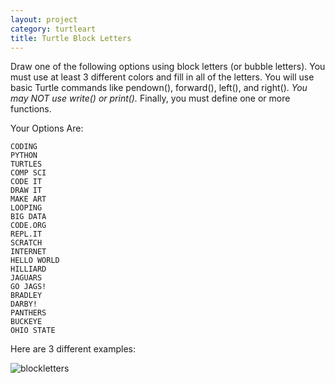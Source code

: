 ```yaml
---
layout: project
category: turtleart
title: Turtle Block Letters
---
```

Draw one of the following options using block letters (or bubble letters). You must use at least 3 different colors and fill in all of the letters. You will use basic Turtle commands like pendown(), forward(), left(), and right(). *You may NOT use write() or print().* Finally, you must define one or more functions.

Your Options Are:
```
CODING
PYTHON
TURTLES
COMP SCI
CODE IT
DRAW IT
MAKE ART
LOOPING
BIG DATA
CODE.ORG
REPL.IT
SCRATCH
INTERNET
HELLO WORLD
HILLIARD
JAGUARS
GO JAGS!
BRADLEY
DARBY!
PANTHERS
BUCKEYE
OHIO STATE
```
Here are 3 different examples:

![blockletters](/apcsp/turtleart/blockletters.jpg)
